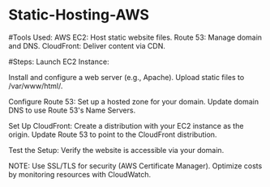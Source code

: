 # Static-Hosting-AWS
#Tools Used:
AWS EC2: Host static website files.
Route 53: Manage domain and DNS.
CloudFront: Deliver content via CDN.

#Steps:
Launch EC2 Instance:

Install and configure a web server (e.g., Apache).
Upload static files to /var/www/html/.

Configure Route 53:
Set up a hosted zone for your domain.
Update domain DNS to use Route 53's Name Servers.

Set Up CloudFront:
Create a distribution with your EC2 instance as the origin.
Update Route 53 to point to the CloudFront distribution.

Test the Setup:
Verify the website is accessible via your domain.

NOTE:
Use SSL/TLS for security (AWS Certificate Manager).
Optimize costs by monitoring resources with CloudWatch.
